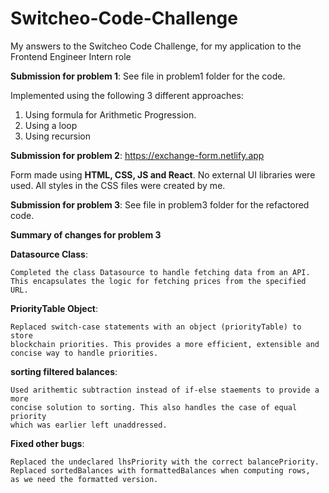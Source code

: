 # Switcheo-Code-Challenge
 My answers to the Switcheo Code Challenge, for my application to the Frontend Engineer Intern role

 **Submission for problem 1**: See file in problem1 folder for the code.

 Implemented using the following 3 different approaches:
 1. Using formula for Arithmetic Progression.
 2. Using a loop
 3. Using recursion

 **Submission for problem 2**: https://exchange-form.netlify.app

 Form made using **HTML, CSS, JS and React**.
 No external UI libraries were used.
 All styles in the CSS files were created by me.
 

 **Submission for problem 3**: See file in problem3 folder for the refactored code.

 **Summary of changes for problem 3**
 
 **Datasource Class**: 	
 
    Completed the class Datasource to handle fetching data from an API. 
	This encapsulates the logic for fetching prices from the specified URL.

**PriorityTable Object**: 	

    Replaced switch-case statements with an object (priorityTable) to store 
 	blockchain priorities. This provides a more efficient, extensible and 
	concise way to handle priorities.

**sorting filtered balances**: 

    Used arithemtic subtraction instead of if-else staements to provide a more
	concise solution to sorting. This also handles the case of equal priority
	which was earlier left unaddressed.

**Fixed other bugs**:

    Replaced the undeclared lhsPriority with the correct balancePriority.
	Replaced sortedBalances with formattedBalances when computing rows, 
	as we need the formatted version.

